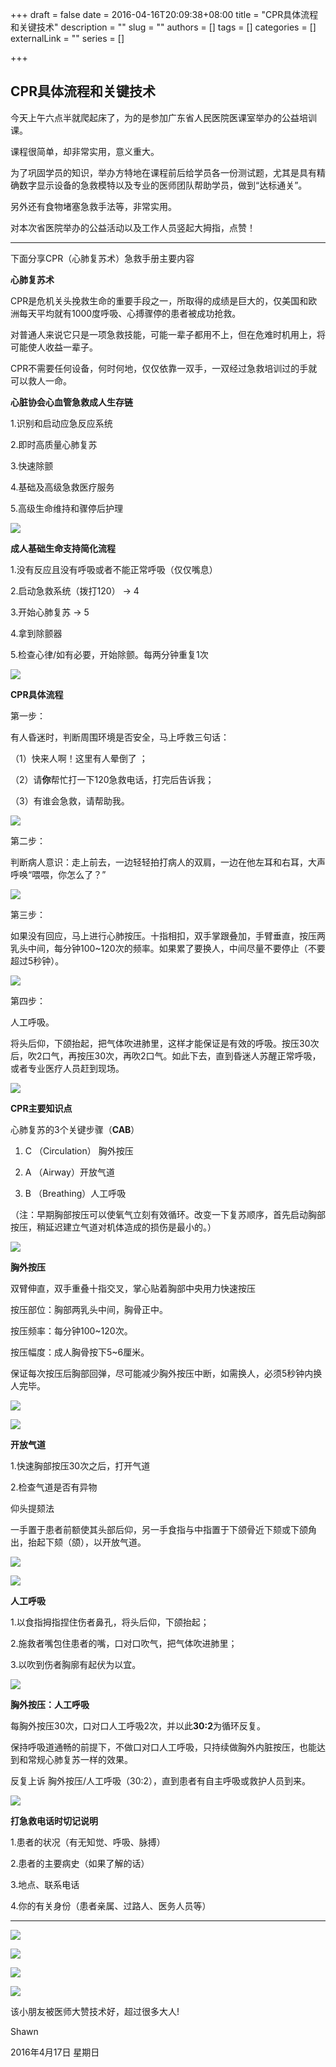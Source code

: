 +++
draft = false
date = 2016-04-16T20:09:38+08:00
title = "CPR具体流程和关键技术"
description = ""
slug = ""
authors = []
tags = []
categories = []
externalLink = ""
series = []

+++

## **CPR具体流程和关键技术**



今天上午六点半就爬起床了，为的是参加广东省人民医院医课室举办的公益培训课。

课程很简单，却非常实用，意义重大。

为了巩固学员的知识，举办方特地在课程前后给学员各一份测试题，尤其是具有精确数字显示设备的急救模特以及专业的医师团队帮助学员，做到“达标通关”。

另外还有食物堵塞急救手法等，非常实用。

对本次省医院举办的公益活动以及工作人员竖起大拇指，点赞！



------



下面分享CPR（心肺复苏术）急救手册主要内容



**心肺复苏术**



CPR是危机关头挽救生命的重要手段之一，所取得的成绩是巨大的，仅美国和欧洲每天平均就有1000度呼吸、心搏骤停的患者被成功抢救。

对普通人来说它只是一项急救技能，可能一辈子都用不上，但在危难时机用上，将可能使人收益一辈子。

CPR不需要任何设备，何时何地，仅仅依靠一双手，一双经过急救培训过的手就可以救人一命。



**心脏协会心血管急救成人生存链**



1.识别和启动应急反应系统

2.即时高质量心肺复苏

3.快速除颤

4.基础及高级急救医疗服务

5.高级生命维持和骤停后护理

![](https://oss.coolmoe.com/wp-content/uploads202406062136210.jpg)

**成人基础生命支持简化流程**



1.没有反应且没有呼吸或者不能正常呼吸（仅仅嘴息）

2.启动急救系统（拨打120） → 4

3.开始心肺复苏 → 5

4.拿到除颤器

5.检查心律/如有必要，开始除颤。每两分钟重复1次

![](https://oss.coolmoe.com/wp-content/uploads202406062136211.jpg)

**CPR具体流程**



第一步：

有人昏迷时，判断周围环境是否安全，马上呼救三句话：

（1）快来人啊！这里有人晕倒了 ；

（2）请**你**帮忙打一下120急救电话，打完后告诉我；

（3）有谁会急救，请帮助我。

![](https://oss.coolmoe.com/wp-content/uploads202406062136212.jpg)

第二步：

判断病人意识：走上前去，一边轻轻拍打病人的双肩，一边在他左耳和右耳，大声呼唤“喂喂，你怎么了？”

![](https://oss.coolmoe.com/wp-content/uploads202406062136213.jpg)

第三步：

如果没有回应，马上进行心肺按压。十指相扣，双手掌跟叠加，手臂垂直，按压两乳头中间，每分钟100~120次的频率。如果累了要换人，中间尽量不要停止（不要超过5秒钟）。

![](https://oss.coolmoe.com/wp-content/uploads202406062136214.jpg)


第四步：

人工呼吸。

将头后仰，下颌抬起，把气体吹进肺里，这样才能保证是有效的呼吸。按压30次后，吹2口气，再按压30次，再吹2口气。如此下去，直到昏迷人苏醒正常呼吸，或者专业医疗人员赶到现场。

![](https://oss.coolmoe.com/wp-content/uploads202406062136215.jpg)


**CPR主要知识点**



心肺复苏的3个关键步骤（**CAB**）

1. C （Circulation） 胸外按压

2. A （Airway）开放气道

3. B （Breathing）人工呼吸

（注：早期胸部按压可以使氧气立刻有效循环。改变一下复苏顺序，首先启动胸部按压，稍延迟建立气道对机体造成的损伤是最小的。）

![](https://oss.coolmoe.com/wp-content/uploads202406062136216.jpg)



**胸外按压**

双臂伸直，双手重叠十指交叉，掌心贴着胸部中央用力快速按压

按压部位：胸部两乳头中间，胸骨正中。

按压频率：每分钟100~120次。

按压幅度：成人胸骨按下5~6厘米。

保证每次按压后胸部回弹，尽可能减少胸外按压中断，如需换人，必须5秒钟内换人完毕。

![](https://oss.coolmoe.com/wp-content/uploads202406062136217.jpg)

![](https://oss.coolmoe.com/wp-content/uploads202406062136218.jpg)


**开放气道**

1.快速胸部按压30次之后，打开气道

2.检查气道是否有异物

仰头提颏法

一手置于患者前额使其头部后仰，另一手食指与中指置于下颌骨近下颏或下颌角出，抬起下颏（颌），以开放气道。

![](https://oss.coolmoe.com/wp-content/uploads202406062136219.jpg)

![](https://oss.coolmoe.com/wp-content/uploads202406062136220.jpg)

**人工呼吸**

1.以食指拇指捏住伤者鼻孔，将头后仰，下颌抬起；

2.施救者嘴包住患者的嘴，口对口吹气，把气体吹进肺里；

3.以吹到伤者胸廓有起伏为以宜。

![](https://oss.coolmoe.com/wp-content/uploads202406062136221.jpg)


**胸外按压：人工呼吸**

每胸外按压30次，口对口人工呼吸2次，并以此**30:2**为循环反复。

保持呼吸道通畅的前提下，不做口对口人工呼吸，只持续做胸外内脏按压，也能达到和常规心肺复苏一样的效果。

反复上诉 胸外按压/人工呼吸（30:2），直到患者有自主呼吸或救护人员到来。

![](https://oss.coolmoe.com/wp-content/uploads202406062136222.jpg)


**打急救电话时切记说明**

1.患者的状况（有无知觉、呼吸、脉搏）

2.患者的主要病史（如果了解的话）

3.地点、联系电话

4.你的有关身份（患者亲属、过路人、医务人员等）



------

![](https://oss.coolmoe.com/wp-content/uploads202406062136210.jpg)

![](https://oss.coolmoe.com/wp-content/uploads202406062136223.jpg)

![](https://oss.coolmoe.com/wp-content/uploads202406062136224.jpg)

![](https://oss.coolmoe.com/wp-content/uploads202406062136225.jpg)

该小朋友被医师大赞技术好，超过很多大人!

Shawn

2016年4月17日 星期日